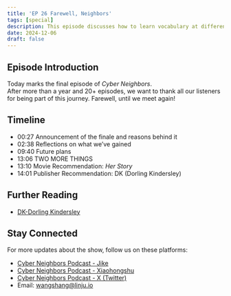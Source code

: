 ```yaml
---
title: 'EP 26 Farewell, Neighbors'
tags: [special]
description: This episode discusses how to learn vocabulary at different stages of English learning.
date: 2024-12-06
draft: false
---
```


## Episode Introduction

Today marks the final episode of _Cyber Neighbors_.  
After more than a year and 20+ episodes, we want to thank all our listeners for being part of this journey. Farewell, until we meet again!

## Timeline

- 00:27 Announcement of the finale and reasons behind it
- 02:38 Reflections on what we’ve gained
- 09:40 Future plans
- 13:06 TWO MORE THINGS
- 13:10 Movie Recommendation: _Her Story_
- 14:01 Publisher Recommendation: DK (Dorling Kindersley)

## Further Reading

- [DK-Dorling Kindersley](https://www.dk.com/us/)

## Stay Connected

For more updates about the show, follow us on these platforms:

- [Cyber Neighbors Podcast - Jike](https://m.okjike.com/users/c751f4fb-d31d-44cf-aef9-f6b55dec4cd5?source=user_card&s=eyJ1IjoiNjUyMzg3NmQwZWQ3ZTc2NjQ5ODMwNWE4IiwiZCI6MX0%3D)
- [Cyber Neighbors Podcast - Xiaohongshu](https://www.xiaohongshu.com/user/profile/64c2024f00000000140396e6?xhsshare=WeixinSession&appuid=64c2024f00000000140396e6&apptime=1697005943)
- [Cyber Neighbors Podcast - X (Twitter)](https://twitter.com/wslj_podcast)
- Email: wangshang@linju.io
